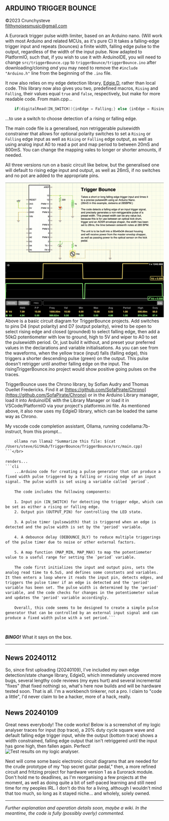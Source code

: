 ## ARDUINO TRIGGER BOUNCE
©2023 Crunchysteve<br />
filthynoisesmusic@gmail.com
    
A Eurorack trigger pulse width limiter, based on an Arduino nano. (Will work with most Arduino and related MCUs, as it's pure C) It takes a falling-edge trigger input and repeats (bounces) a finite width, falling edge pulse to the output, regardless of the width of the input pulse. Now adapted to PlatformIO, such that, if you wish to use it with ArduinoIDE, you will need to change ```src/triggerBounce.cpp``` to ```triggerBounce/triggerBounce.ino``` after downloading/cloning *and* you may need to remove the ```#include "Arduino.h"``` line from the beginning of the ```.ino``` file.

It now also relies on my edge detection library, [Edgie.D](https://github.com/crunchysteve/EdgieD), rather than local code. This library now also gives you two, predefined macros, ```Rising``` and ```Falling```, their values equal ```true``` and ```false```, respectively, but make for more readable code. From main.cpp...
```C++
    if(digitalRead(IN_SWITCH)){inEdge = Falling;} else {inEdge = Rising;}
```
...to use a switch to choose detection of a rising or falling edge.

The main code file is a generalised, non retriggerable pulsewidth constrainer that allows for optional polarity switches to set a ```Rising``` or ```Falling``` edge input as well as ```Rising``` or ```Falling``` edge output, as well as using analog input A0 to read a pot and map period to between 20mS and 800mS. You can change the mapping vales to longer or shorter amounts, if needed.

All three versions run on a basic circuit like below, but the generalised one will default to rising edge input and output, as well as 26mS, if no switches and no pot are added to the appropriate pins.

<img width="912" alt="triggerBounce" src="./img/triggerBounce.png">
Above is a basic circuit diagram for TriggerBounce projects. Add switches to pins D4 (input polarity) and D7 (output polarity), wired to be open to select rising edge and closed (grounded) to select falling edge, then add a 50kΩ potentiometer with low to ground, high to 5V and wiper to A0 to set the pulsewidth period. Or, just build it without, and preset your preferred values in the declarations and variable initialisations. As you can see from the waveforms, when the yellow trace (input) falls (falling edge), this triggers a shorter descending pulse (green) on the output. This pulse doesn't retrigger until another falling edge on the input. The risingTriggerBounce.ino project would show positive going pulses on the traces.

TriggerBounce uses the Chrono library, by Sofian Audry and Thomas Ouellet Fredericks. Find it at [https://github.com/SofaPirate/Chrono](https://github.com/SofaPirate/Chrono) or in the Arduino Library manager, load it into ArduinoIDE with the Library Manager or load it in VSCode/PlatformIO via your project's platformio.ini file. As mentioned above, it also now uses my EdgieD library, which can be loaded the same way as Chrono.

My vscode code completion assistant, Ollama, running codellama:7b-instruct, from this prompt...
```cli
    ollama run llama2 "Summarize this file: $(cat /Users/steve/GitHub/TriggerBounce/TriggerBounce/src/main.cpp)
```</br>

renders...
```cli
    ...Arduino code for creating a pulse generator that can produce a fixed width pulse triggered by a falling or rising edge of an input signal. The pulse width is set using a variable called `period`.

    The code includes the following components:

    1. Input pin (IN_SWITCH) for detecting the trigger edge, which can be set as either a rising or falling edge.
    2. Output pin (OUTPUT_PIN) for controlling the LED state.

    3. A pulse timer (pulsewidth) that is triggered when an edge is detected and the pulse width is set by the 'period' variable.

    4. A debounce delay (DEBOUNCE_DLY) to reduce multiple triggerings of the pulse timer due to noise or other external factors.

    5. A map function (MAP_MIN, MAP_MAX) to map the potentiometer value to a useful range for setting the `period` variable.

    The code first initializes the input and output pins, sets the analog read time to 6.5uS, and defines some constants and variables. It then enters a loop where it reads the input pin, detects edges, and triggers the pulse timer if an edge is detected and the 'period' variable has been set. The pulse width is determined by the 'period' variable, and the code checks for changes in the potentiometer value and updates the 'period' variable accordingly.

    Overall, this code seems to be designed to create a simple pulse generator that can be controlled by an external input signal and can produce a fixed width pulse with a set period.```
```
<br />

***BINGO!*** What it says on the box.
<hr />

## News 20240112
So, since first uploading (20240109), I've included my own edge detection/state change library, EdgieD, which immediately uncovered more bugs, several lengthy code reviews (my eyes hurt) and several incremental "fixes" (that fixed nothing) so, what's here now builds and will be hardware tested soon. That is all. I'm a workbench tinkerer, not a pro. I claim to "code a little", I'd never claim to be a hacker, more of a hack, really.

## News 20240109
Great news everybody! The code works! Below is a screenshot of my logic analyser traces for input (top trace), a 20% duty cycle square wave and default falling edge trigger input, while the output (bottom trace) shows a width constrained, falling edge output that isn't retriggered until the input has gone high, then fallen again. Perfect!
![Test results on my logic analyser.](https://github.com/crunchysteve/TriggerBounce/assets/46626696/32e34c1d-273d-4641-a9f4-6fea1dc45a39)

Next will come some basic electronic circuit diagrams that are needed for the crude prototype of my "top secret guitar pedal," then, a more refined circuit and fritzing project for hardware version 1 as a Eurorack module. Don't hold me to deadlines, as I'm reorganising a few projects at the moment, as well as doing quite a bit of self-paced learning and still need time for my peoples IRL. I don't do this for a living, although I wouldn't mind that too much, so long as it stayed niche... and wholely, solely owned.

<hr />

*Further explanation and operation details soon, maybe a wiki. In the meantime, the code is fully (possibly overly) commented.*
